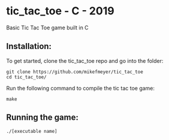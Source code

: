# tic_tac_toe - C - 2019
Basic Tic Tac Toe game built in C

## Installation:

To get started, clone the tic_tac_toe repo and go into the folder:

```
git clone https://github.com/mikefmeyer/tic_tac_toe
cd tic_tac_toe/
```
Run the following command to compile the tic tac toe game:

```
make
```

## Running the game:

```
./[executable name]
```
